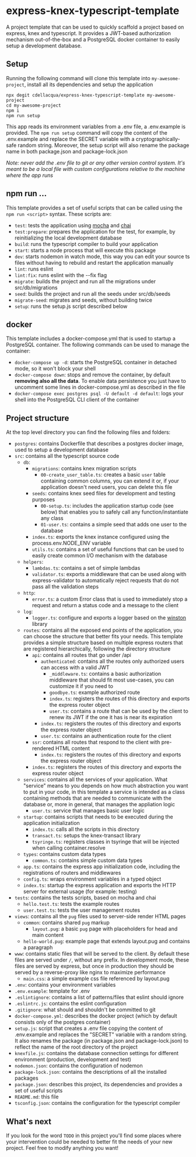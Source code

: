 # express-knex-typescript-template

A project template that can be used to quickly scaffold a project based on express, knex and typescript.
It provides a JWT-based authorization mechanism out-of-the-box and a PostgreSQL docker container to easily setup a development database.

## Setup

Running the following command will clone this template into `my-awesome-project`, install all its dependencies and setup the application
```
npx degit cdellacqua/express-knex-typescript-template my-awesome-project
cd my-awesome-project
npm i
npm run setup
```

This app reads its environment variables from a .env file, a .env.example is provided.
The `npm run setup` command will copy the content of the .env.example and replace the SECRET variable with a cryptographically-safe random string.
Moreover, the setup script will also rename the package name in both package.json and package-lock.json

_Note: never add the .env file to git or any other version control system. It's meant to be a local file with custom configurations relative to the machine where the app runs_

## npm run ...

This template provides a set of useful scripts that can be called using the `npm run <script>` syntax.
These scripts are:
- `test`: tests the application using [mocha](https://www.npmjs.com/package/mocha) and [chai](https://www.npmjs.com/package/chai)
- `test:prepare`: prepares the application for the test, for example, by reinitializing the local development database
- `build`: runs the typescript compiler to build your application
- `start`: starts a node process that will execute this package
- `dev`: starts nodemon in watch mode, this way you can edit your source ts files without having to rebuild and restart the application manually
- `lint`: runs eslint
- `lint:fix`: runs eslint with the --fix flag
- `migrate`: builds the project and run all the migrations under src/db/migrations
- `seed`: builds the project and run all the seeds under src/db/seeds
- `migrate-seed`: migrates and seeds, without building twice
- `setup`: runs the setup.js script described below

## docker

This template includes a docker-compose.yml that is used to startup a PostgreSQL container. The following commands can be used to manage the container:
- `docker-compose up -d`: starts the PostgreSQL container in detached mode, so it won't block your shell
- `docker-compose down`: stops and remove the container, by default **removing also all the data**. To enable data persistence you just have to uncomment some lines in docker-compose.yml as described in the file
- `docker-compose exec postgres psql -U default -d default`: logs your shell into the PostgreSQL CLI client of the container

## Project structure

At the top level directory you can find the following files and folders:

- `postgres`: contains Dockerfile that describes a postgres docker image, used to setup a development database
- `src`: contains all the typescript source code
	- `db`:
		- `migrations`: contains knex migration scripts
			- `00-create_user_table.ts`: creates a basic `user` table containing common columns, you can extend it or, if your application doesn't need users, you can delete this file
		- `seeds`: contains knex seed files for development and testing purposes
			- `00-setup.ts`: includes the application startup code (see below) that enables you to safely call any function/instantiate any class
			- `01-user.ts`: contains a simple seed that adds one user to the database
		- `index.ts`: exports the knex instance configured using the process.env.NODE_ENV variable
		- `utils.ts`: contains a set of useful functions that can be used to easily create common I/O mechanism with the database
	- `helpers`:
		- `lambdas.ts`: contains a set of simple lambdas
		- `validator.ts`: exports a middleware that can be used along with express-validator to automatically reject requests that do not pass all the validation steps
	- `http`:
		- `error.ts`: a custom Error class that is used to immediately stop a request and return a status code and a message to the client
	- `log`:
		- `logger.ts`: configure and exports a logger based on the [winston](https://www.npmjs.com/package/winston) library
	- `routes`: contains all the exposed end points of the application, you can choose the structure that better fits your needs. This template provides a simple structure based on multiple express routers that are registered hierarchically, following the directory structure
		- `api`: contains all routes that go under /api
			- `authenticated`: contains all the routes only authorized users can access with a valid JWT
				- `_middleware.ts`: contains a basic authorization middleware that should fit most use-cases, you can customize it if you need to
				- `goodbye.ts`: example authorized route
				- `index.ts`: registers the routes of this directory and exports the express router object
				- `user.ts`: contains a route that can be used by the client to renew its JWT if the one it has is near its expiration
			- `index.ts`: registers the routes of this directory and exports the express router object
			- `user.ts`: contains an authentication route for the client
		- `ssr`: contains all routes that respond to the client with pre-rendered HTML content
			- `index.ts`: registers the routes of this directory and exports the express router object
		- `index.ts`: registers the routes of this directory and exports the express router object
	- `services`: contains all the services of your application. What "service" means to you depends on how much abstraction you want to put in your code, in this template a service is intended as a class containing methods that are needed to communicate with the database or, more in general, that manages the appliation logic
		- `user.ts`: service that manages basic user logic
	- `startup`: contains scripts that needs to be executed during the application initialization
		- `index.ts`: calls all the scripts in this directory
		- `transact.ts`: setups the knex-transact library
		- `tsyringe.ts`: registers classes in tsyringe that will be injected when calling container.resolve
	- `types`: contains custom data types
		- `common.ts`: contains simple custom data types
	- `app.ts`: contains the express app initialization code, including the registrations of routers and middlewares
	- `config.ts`: wraps environment variables in a typed object
	- `index.ts`: startup the express application and exports the HTTP server for external usage (for example: testing)
- `tests`: contains the tests scripts, based on mocha and chai
	- `hello.test.ts`: tests the example routes
	- `user.test.ts`: tests the user management routes
- `views`: contains all the `pug` files used to server-side render HTML pages
	- `common`: contains shared `pug` markup
		- `layout.pug`: a basic `pug` page with placeholders for head and main content
	- `hello-world.pug`: example page that extends layout.pug and contains a paragraph
- `www`: contains static files that will be served to the client. By default these files are served under `/`, without any prefix. In development mode, these files are served by express, but once in production they should be served by a reverse-proxy like nginx to maximize performance
	- `main.css`: a simple example css file referenced by layout.pug
- `.env`: contains your environment variables
- `.env.example`: template for .env
- `.eslintignore`: contains a list of patterns/files that eslint should ignore
- `.eslintrc.js`: contains the eslint configuration
- `.gitignore`: what should and shouldn't be committed to git
- `docker-compose.yml`: describes the docker project (which by default consists only of the postgres container)
- `setup.js`: script that creates a .env file copying the content of .env.example and replaces the "SECRET" variable with a random string. It also renames the package (in package.json and package-lock.json) to reflect the name of the root directory of the project
- `knexfile.js`: contains the database connection settings for different environment (production, development and test)
- `nodemon.json`: contains the configuration of nodemon
- `package-lock.json`: contains the descriptions of all the installed packages
- `package.json`: describes this project, its dependencies and provides a set of useful scripts
- `README.md`: this file
- `tsconfig.json`: contains the configuration for the typescript compiler


## What's next

If you look for the word `TODO` in this project you'll find some places where your intervention could be needed to better fit the needs of your new project. Feel free to
modify anything you want!